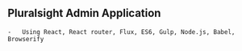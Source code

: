 ## Pluralsight Admin Application 
    -   Using React, React router, Flux, ES6, Gulp, Node.js, Babel, Browserify